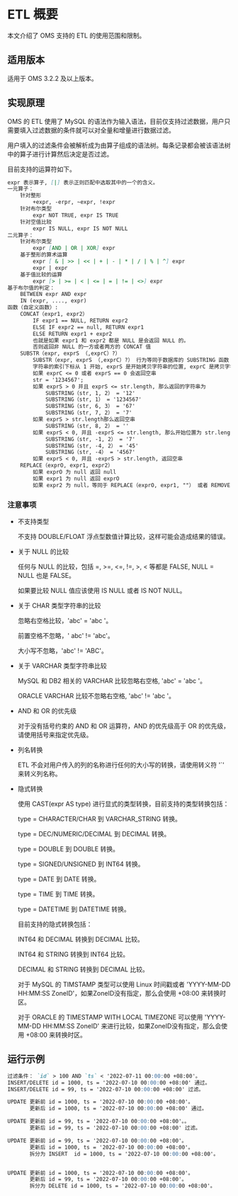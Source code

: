 # ETL 概要

本文介绍了 OMS 支持的 ETL 的使用范围和限制。

## 适用版本

适用于 OMS 3.2.2 及以上版本。

## 实现原理

OMS 的 ETL 使用了 MySQL 的语法作为输入语法，目前仅支持过滤数据，用户只需要填入过滤数据的条件就可以对全量和增量进行数据过滤。

用户填入的过滤条件会被解析成为由算子组成的语法树。每条记录都会被该语法树中的算子进行计算然后决定是否过滤。

目前支持的运算符如下。

```markdown
expr 表示算子, [|] 表示正则匹配中选取其中的一个的含义。
一元算子：
    针对整形
        +expr, -erpr, ~expr, !expr
    针对布尔类型
        expr NOT TRUE, expr IS TRUE
    针对空值比较
        expr IS NULL, expr IS NOT NULL
二元算子：
    针对布尔类型
        expr [AND | OR | XOR] expr
    基于整形的算术运算
        expr [ & | >> | << | + | - | * | / | % | ^] expr
        expr | expr
    基于值比较的运算
        expr [> | >= | < | <= | = | != | <>] expr
基于布尔值的判定：
    BETWEEN expr AND expr
    IN (expr, ...., expr)
函数（自定义函数）:
    CONCAT（expr1, expr2）
        IF expr1 == NULL, RETURN expr2
        ELSE IF expr2 == null, RETURN expr1
        ELSE RETURN expr1 + expr2
        也就是如果 expr1 和 expr2 都是 NULL 是会返回 NULL 的。
        否则返回非 NULL 的一方或者两方的 CONCAT 值
    SUBSTR（expr, exprS （,exprC）?）
        SUBSTR（expr, exprS （,exprC）?） 行为等同于数据库的 SUBSTRING 函数
        字符串的索引下标从 1 开始, exprS 是开始拷贝字符串的位置, exprC 是拷贝字符串的数目
        如果 exprC <= 0 或者 exprS == 0 会返回空串
        str = '1234567';
        如果 exprS > 0 并且 exprS <= str.length, 那么返回的字符串为
            SUBSTRING（str, 1, 2） = '12'
            SUBSTRING（str, 1） = '1234567'
            SUBSTRING（str, 6, 3） = '67'
            SUBSTRING（str, 7, 2） = '7'
        如果 exprS > str.length那么返回空串
            SUBSTRING（str, 8, 2） = ''
        如果 exprS < 0, 并且 -exprS <= str.length, 那么开始位置为 str.length + exprS
            SUBSTRING（str, -1, 2） = '7'
            SUBSTRING（str, -4, 2） = '45'
            SUBSTRING（str, -4） = '4567'
        如果 exprS < 0, 并且 -exprS > str.length, 返回空串
    REPLACE（exprO, expr1, expr2）
        如果 exprO 为 null 返回 null
        如果 expr1 为 null 返回 exprO
        如果 expr2 为 null，等同于 REPLACE（exprO, expr1, ""） 或者 REMOVE（exprO, expr1）
```

### 注意事项

* 不支持类型

    不支持 DOUBLE/FLOAT 浮点型数值计算比较，这样可能会造成结果的错误。

* 关于 NULL 的比较

    任何与 NULL 的比较，包括 =, \>=, \<=, !=, \>, \< 等都是 FALSE, NULL = NULL 也是 FALSE。

    如果要比较 NULL 值应该使用 IS NULL 或者 IS NOT NULL。

* 关于 CHAR 类型字符串的比较

    忽略右空格比较，'abc' = 'abc '。

    前置空格不忽略，' abc' != 'abc'。

    大小写不忽略，'abc' != 'ABC'。

* 关于 VARCHAR 类型字符串比较

    MySQL 和 DB2 相关的 VARCHAR 比较忽略右空格, 'abc' = 'abc '。

    ORACLE VARCHAR 比较不忽略右空格, 'abc' != 'abc '。

* AND 和 OR 的优先级

    对于没有括号约束的 AND 和 OR 运算符，AND 的优先级高于 OR 的优先级，请使用括号来指定优先级。

* 列名转换

    ETL 不会对用户传入的列的名称进行任何的大小写的转换，请使用转义符 '\`' 来转义列名称。

* 隐式转换

    使用 CAST(expr AS type) 进行显式的类型转换，目前支持的类型转换包括：

    type = CHARACTER/CHAR 到 VARCHAR_STRING 转换。

    type = DEC/NUMERIC/DECIMAL 到 DECIMAL 转换。

    type = DOUBLE 到 DOUBLE 转换。

    type = SIGNED/UNSIGNED 到 INT64 转换。

    type = DATE 到 DATE 转换。

    type = TIME 到 TIME 转换。

    type = DATETIME 到 DATETIME 转换。

    目前支持的隐式转换包括：

    INT64 和 DECIMAL 转换到 DECIMAL 比较。

    INT64 和 STRING 转换到 INT64 比较。

    DECIMAL 和 STRING 转换到 DECIMAL 比较。

    对于 MySQL 的 TIMSTAMP 类型可以使用 Linux 时间戳或者 'YYYY-MM-DD HH:MM:SS ZoneID'，如果ZoneID没有指定，那么会使用 +08:00 来转换时区。

    对于 ORACLE 的 TIMESTAMP WITH LOCAL TIMEZONE 可以使用 'YYYY-MM-DD HH:MM:SS ZoneID' 来进行比较，如果ZoneID没有指定，那么会使用 +08:00 来转换时区。

## 运行示例

```markdown
过滤条件： `id` > 100 AND `ts` < '2022-07-11 00:00:00 +08:00'。
INSERT/DELETE id = 1000, ts = '2022-07-10 00:00:00 +08:00' 通过。
INSERT/DELETE id = 99, ts = '2022-07-10 00:00:00 +08:00' 过滤。

UPDATE 更新前 id = 1000, ts = '2022-07-10 00:00:00 +08:00'。
       更新后 id = 1000, ts = '2022-07-10 00:00:00 +08:00' 通过。

UPDATE 更新前 id = 99, ts = '2022-07-10 00:00:00 +08:00'。。
       更新后 id = 99, ts = '2022-07-10 00:00:00 +08:00' 过滤。

UPDATE 更新前 id = 99, ts = '2022-07-10 00:00:00 +08:00'。
       更新后 id = 1000, ts = '2022-07-10 00:00:00 +08:00'。
       拆分为 INSERT  id = 1000, ts = '2022-07-10 00:00:00 +08:00'。


UPDATE 更新前 id = 1000, ts = '2022-07-10 00:00:00 +08:00'。
       更新后 id = 99, ts = '2022-07-10 00:00:00 +08:00'。
       拆分为 DELETE id = 1000, ts = '2022-07-10 00:00:00 +08:00'。
```
